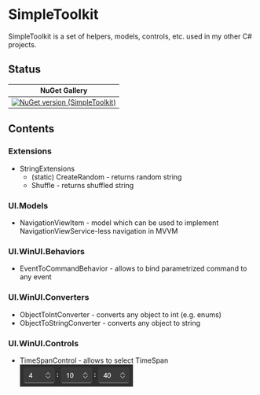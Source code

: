 # SimpleToolkit

SimpleToolkit is a set of helpers, models, controls, etc. used in my other C# projects.

## Status

| NuGet Gallery |
| ------------- |
| [![NuGet version (SimpleToolkit)](https://img.shields.io/nuget/v/SimpleToolkit.Extensions.svg?style=flat-square)](https://www.nuget.org/packages/SimpleToolkit.Extensions/) |

## Contents

### Extensions

* StringExtensions
    - (static) CreateRandom - returns random string
    - Shuffle - returns shuffled string

### UI.Models

* NavigationViewItem - model which can be used to implement NavigationViewService-less navigation in MVVM

### UI.WinUI.Behaviors

* EventToCommandBehavior - allows to bind parametrized command to any event

### UI.WinUI.Converters

* ObjectToIntConverter - converts any object to int (e.g. enums)
* ObjectToStringConverter - converts any object to string

### UI.WinUI.Controls

* TimeSpanControl - allows to select TimeSpan
![alt text](https://raw.githubusercontent.com/mateuszskoczek/SimpleToolkit/master/.github/images/timespancontrol.png)
